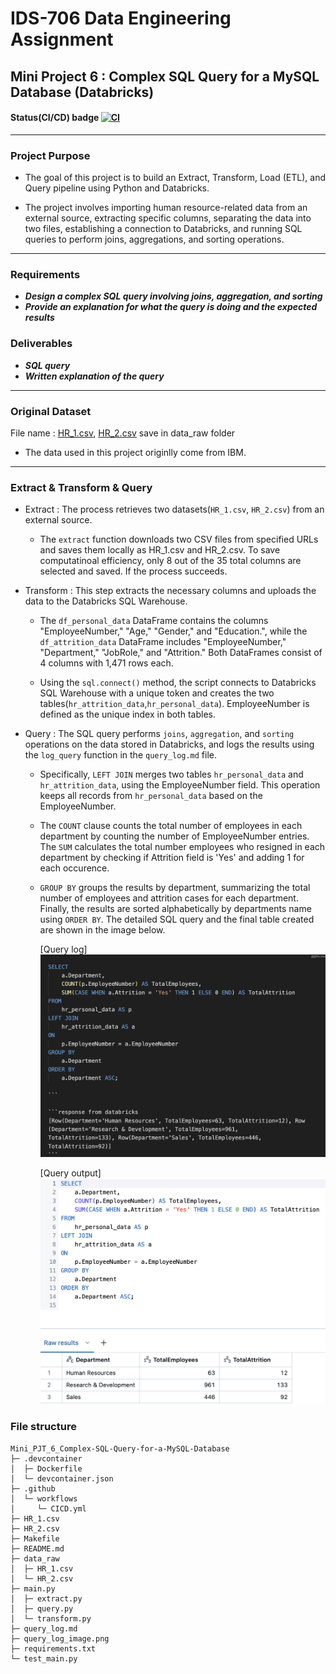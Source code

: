 # IDS-706 Data Engineering Assignment
## Mini Project 6 : Complex SQL Query for a MySQL Database (Databricks)

#### Status(CI/CD) badge  [![CI](https://github.com/nogibjj/Mini_PJT_6_Complex-SQL-Query-for-a-MySQL-Database/actions/workflows/CICD.yml/badge.svg)](https://github.com/nogibjj/Mini_PJT_6_Complex-SQL-Query-for-a-MySQL-Database/actions/workflows/CICD.yml)
------

### Project Purpose 

- The goal of this project is to build an Extract, Transform, Load (ETL), and Query pipeline using Python and Databricks.

- The project involves importing human resource-related data from an external source, extracting specific columns, separating the data into two files, establishing a connection to Databricks, and running SQL queries to perform joins, aggregations, and sorting operations.

-----

### Requirements

* ***Design a complex SQL query involving joins, aggregation, and sorting***
* ***Provide an explanation for what the query is doing and the expected results***

### Deliverables

* ***SQL query***
* ***Written explanation of the query***

---------
### Original Dataset
File name : [HR_1.csv](HR_1.csv), [HR_2.csv](HR_2.csv) save in data_raw folder
 - The data used in this project originlly come from IBM.  

----------
### Extract & Transform & Query
* Extract : The process retrieves two datasets(`HR_1.csv`, `HR_2.csv`) from an external source.

    - The `extract` function downloads two CSV files from specified URLs and saves them locally as HR_1.csv and HR_2.csv. To save computatinoal efficiency, only 8 out of the 35 total columns are selected and saved. If the process succeeds.

* Transform : This step extracts the necessary columns and uploads the data to the Databricks SQL Warehouse.

    - The `df_personal_data` DataFrame contains the columns "EmployeeNumber," "Age," "Gender," and "Education.", while the `df_attrition_data` DataFrame includes "EmployeeNumber," "Department," "JobRole," and "Attrition." Both DataFrames consist of 4 columns with 1,471 rows each.

    - Using the `sql.connect()` method, the script connects to Databricks SQL Warehouse with a unique token and creates the two tables(`hr_attrition_data`,`hr_personal_data`). EmployeeNumber is defined as the unique index in both tables.


* Query : The SQL query performs `joins`, `aggregation`, and `sorting` operations on the data stored in Databricks, and logs the results using the `log_query` function in the `query_log.md` file.

    - Specifically, `LEFT JOIN` merges two tables `hr_personal_data` and `hr_attrition_data`, using the EmployeeNumber field. This operation keeps all records from `hr_personal_data` based on the EmployeeNumber.
    
    - The `COUNT` clause counts the total number of employees in each department by counting the number of EmployeeNumber entries. The `SUM` calculates the total number employees who resigned in each department by checking if Attrition field is 'Yes' and adding 1 for each occurence.

    - `GROUP BY` groups the results by department, summarizing the total number of employees and attrition cases for each department. Finally, the results are sorted alphabetically by departments name using `ORDER BY`. The detailed SQL query and the final table created are shown in the image below.
        
        [Query log]
        ![Query](Screenshot.png)

        [Query output]
        ![Query_output](query_output.png)

### File structure
```
Mini_PJT_6_Complex-SQL-Query-for-a-MySQL-Database
├─ .devcontainer
│  ├─ Dockerfile
│  └─ devcontainer.json
├─ .github
│  └─ workflows
│     └─ CICD.yml
├─ HR_1.csv
├─ HR_2.csv
├─ Makefile
├─ README.md
├─ data_raw
│  ├─ HR_1.csv
│  └─ HR_2.csv
├─ main.py
│  ├─ extract.py
│  ├─ query.py
│  └─ transform.py
├─ query_log.md
├─ query_log_image.png
├─ requirements.txt
└─ test_main.py

```